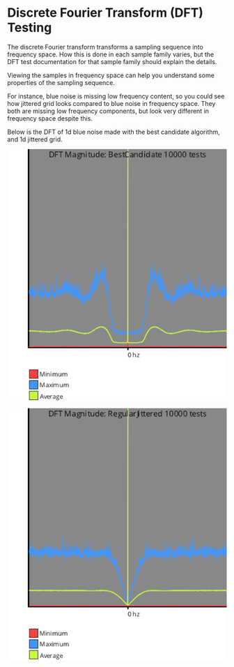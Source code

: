 # Discrete Fourier Transform (DFT) Testing

The discrete Fourier transform transforms a sampling sequence into frequency space.  How this is done in each sample family varies, but the DFT test documentation for that sample family should explain the details.

Viewing the samples in frequency space can help you understand some properties of the sampling sequence.

For instance, blue noise is missing low frequency content, so you could see how jittered grid looks compared to blue noise in frequency space. They both are missing low frequency components, but look very different in frequency space despite this.

Below is the DFT of 1d blue noise made with the best candidate algorithm, and 1d jittered grid.

![BestCandidate](../output/_1d/samples/blue_noise/DFT_BestCandidate.png)  

![RegularJittered](../output/_1d/samples/regular/DFT_RegularJittered.png)  